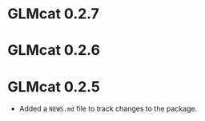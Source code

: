 # GLMcat 0.2.7

# GLMcat 0.2.6

# GLMcat 0.2.5

* Added a `NEWS.md` file to track changes to the package.
